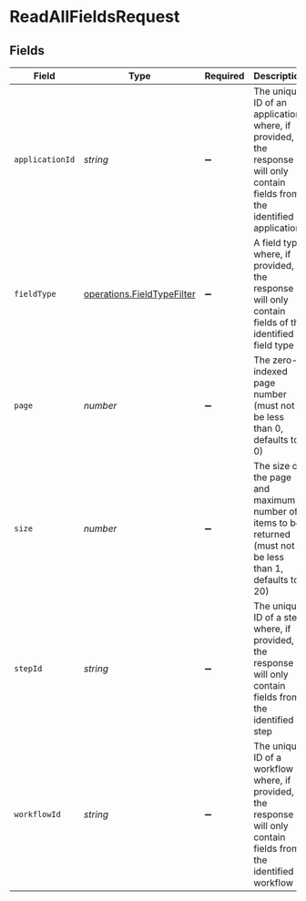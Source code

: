 # ReadAllFieldsRequest


## Fields

| Field                                                                                                                     | Type                                                                                                                      | Required                                                                                                                  | Description                                                                                                               |
| ------------------------------------------------------------------------------------------------------------------------- | ------------------------------------------------------------------------------------------------------------------------- | ------------------------------------------------------------------------------------------------------------------------- | ------------------------------------------------------------------------------------------------------------------------- |
| `applicationId`                                                                                                           | *string*                                                                                                                  | :heavy_minus_sign:                                                                                                        | The unique ID of an application where, if provided, the response will only contain fields from the identified application |
| `fieldType`                                                                                                               | [operations.FieldTypeFilter](../../models/operations/fieldtypefilter.md)                                                  | :heavy_minus_sign:                                                                                                        | A field type where, if provided, the response will only contain fields of the identified field type                       |
| `page`                                                                                                                    | *number*                                                                                                                  | :heavy_minus_sign:                                                                                                        | The zero-indexed page number (must not be less than 0, defaults to 0)                                                     |
| `size`                                                                                                                    | *number*                                                                                                                  | :heavy_minus_sign:                                                                                                        | The size of the page and maximum number of items to be returned (must not be less than 1, defaults to 20)                 |
| `stepId`                                                                                                                  | *string*                                                                                                                  | :heavy_minus_sign:                                                                                                        | The unique ID of a step where, if provided, the response will only contain fields from the identified step                |
| `workflowId`                                                                                                              | *string*                                                                                                                  | :heavy_minus_sign:                                                                                                        | The unique ID of a workflow where, if provided, the response will only contain fields from the identified workflow        |
